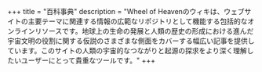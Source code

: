 +++
title = "百科事典"
description = "Wheel of Heavenのウィキは、ウェブサイトの主要テーマに関連する情報の広範なリポジトリとして機能する包括的なオンラインリソースです。地球上の生命の発展と人類の歴史の形成における進んだ宇宙文明の役割に関する仮説のさまざまな側面をカバーする幅広い記事を提供しています。このサイトの人類の宇宙的なつながりと起源の探求をより深く理解したいユーザーにとって貴重なツールです。"
+++


